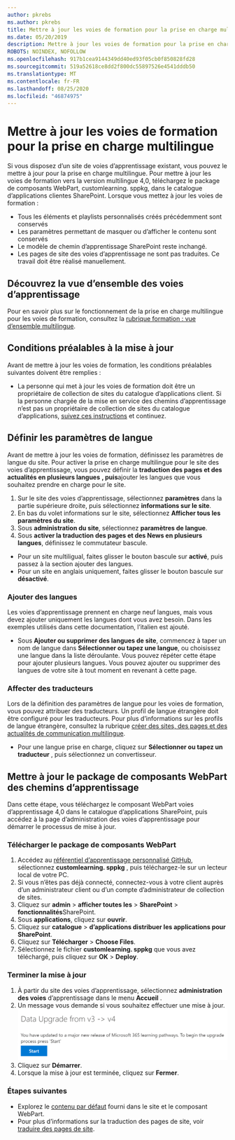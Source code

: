 ```yaml
---
author: pkrebs
ms.author: pkrebs
title: Mettre à jour les voies de formation pour la prise en charge multilingue
ms.date: 05/20/2019
description: Mettre à jour les voies de formation pour la prise en charge multilingue
ROBOTS: NOINDEX, NOFOLLOW
ms.openlocfilehash: 917b1cea9144349dd40ed93f05cb0f850828fd28
ms.sourcegitcommit: 519a52618ce8dd2f800dc55897526e4541dddb50
ms.translationtype: MT
ms.contentlocale: fr-FR
ms.lasthandoff: 08/25/2020
ms.locfileid: "46874975"
---
```

# <a name="update-learning-pathways-for-multilingual-support"></a>Mettre à jour les voies de formation pour la prise en charge multilingue
Si vous disposez d’un site de voies d’apprentissage existant, vous pouvez le mettre à jour pour la prise en charge multilingue. Pour mettre à jour les voies de formation vers la version multilingue 4,0, téléchargez le package de composants WebPart, customlearning. sppkg, dans le catalogue d’applications clientes SharePoint. Lorsque vous mettez à jour les voies de formation :  

- Tous les éléments et playlists personnalisés créés précédemment sont conservés
- Les paramètres permettant de masquer ou d’afficher le contenu sont conservés
- Le modèle de chemin d’apprentissage SharePoint reste inchangé.
- Les pages de site des voies d’apprentissage ne sont pas traduites. Ce travail doit être réalisé manuellement.

## <a name="read-the-learning-pathways-multilingual-overview"></a>Découvrez la vue d’ensemble des voies d’apprentissage
Pour en savoir plus sur le fonctionnement de la prise en charge multilingue pour les voies de formation, consultez la [rubrique formation : vue d’ensemble multilingue](custom_overview_ml.md). 

## <a name="prerequisites-to-update"></a>Conditions préalables à la mise à jour
Avant de mettre à jour les voies de formation, les conditions préalables suivantes doivent être remplies :
- La personne qui met à jour les voies de formation doit être un propriétaire de collection de sites du catalogue d’applications client. Si la personne chargée de la mise en service des chemins d’apprentissage n’est pas un propriétaire de collection de sites du catalogue d’applications, [suivez ces instructions](addappadmin.md) et continuez. 

## <a name="set-language-settings"></a>Définir les paramètres de langue 
Avant de mettre à jour les voies de formation, définissez les paramètres de langue du site. Pour activer la prise en charge multilingue pour le site des voies d’apprentissage, vous pouvez définir la **traduction des pages et des actualités en plusieurs langues** **, puis**ajouter les langues que vous souhaitez prendre en charge pour le site.
1.  Sur le site des voies d’apprentissage, sélectionnez **paramètres** dans la partie supérieure droite, puis sélectionnez **informations sur le site**.
2.  En bas du volet informations sur le site, sélectionnez **Afficher tous les paramètres du site**.
3.  Sous **administration du site**, sélectionnez **paramètres de langue**.
4.  Sous **activer la traduction des pages et des News en plusieurs langues**, définissez le commutateur bascule. 
- Pour un site multiligual, faites glisser le bouton bascule sur **activé**, puis passez à la section ajouter des langues. 
- Pour un site en anglais uniquement, faites glisser le bouton bascule sur **désactivé**.

### <a name="add-languages"></a>Ajouter des langues
Les voies d’apprentissage prennent en charge neuf langues, mais vous devez ajouter uniquement les langues dont vous avez besoin. Dans les exemples utilisés dans cette documentation, l’italien est ajouté. 
- Sous **Ajouter ou supprimer des langues de site**, commencez à taper un nom de langue dans **Sélectionner ou tapez une langue**, ou choisissez une langue dans la liste déroulante. Vous pouvez répéter cette étape pour ajouter plusieurs langues. Vous pouvez ajouter ou supprimer des langues de votre site à tout moment en revenant à cette page.
 
### <a name="assign-translators"></a>Affecter des traducteurs
Lors de la définition des paramètres de langue pour les voies de formation, vous pouvez attribuer des traducteurs. Un profil de langue étrangère doit être configuré pour les traducteurs. Pour plus d’informations sur les profils de langue étrangère, consultez la rubrique [créer des sites, des pages et des actualités de communication multilingue](https://support.office.com/article/2bb7d610-5453-41c6-a0e8-6f40b3ed750c).  
- Pour une langue prise en charge, cliquez sur **Sélectionner ou tapez un traducteur** , puis sélectionnez un convertisseur. 

## <a name="update-the-learning-pathways-web-part-package"></a>Mettre à jour le package de composants WebPart des chemins d’apprentissage
Dans cette étape, vous téléchargez le composant WebPart voies d’apprentissage 4,0 dans le catalogue d’applications SharePoint, puis accédez à la page d’administration des voies d’apprentissage pour démarrer le processus de mise à jour.

### <a name="upload-the-web-part-package"></a>Télécharger le package de composants WebPart
1.  Accédez au [référentiel d’apprentissage personnalisé GitHub](https://github.com/pnp/custom-learning-office-365/tree/master/webpart), sélectionnez **customlearning. sppkg** , puis téléchargez-le sur un lecteur local de votre PC. 
2.  Si vous n’êtes pas déjà connecté, connectez-vous à votre client auprès d’un administrateur client ou d’un compte d’administrateur de collection de sites. 
3.  Cliquez sur **admin**  >  **afficher toutes les**  >  **SharePoint**  >  **fonctionnalités**SharePoint. 
4.  Sous **applications**, cliquez sur **ouvrir**. 
5.  Cliquez sur **catalogue**  >  **d’applications distribuer les applications pour SharePoint**. 
6.  Cliquez sur **Télécharger**  >  **Choose Files**. 
7.  Sélectionnez le fichier **customlearning. sppkg** que vous avez téléchargé, puis cliquez sur **OK**  >  **Deploy**. 

### <a name="complete-the-update"></a>Terminer la mise à jour
1.  À partir du site des voies d’apprentissage, sélectionnez **administration des voies** d’apprentissage dans le menu **Accueil** . 
2.  Un message vous demande si vous souhaitez effectuer une mise à jour. 
![custom_update_adminprompt_ml.png](media/custom_update_adminprompt_ml.png)
3.  Cliquez sur **Démarrer**. 
4. Lorsque la mise à jour est terminée, cliquez sur **Fermer**. 

### <a name="next-steps"></a>Étapes suivantes
- Explorez le [contenu par défaut](custom_exploresite.md) fourni dans le site et le composant WebPart.
- Pour plus d’informations sur la traduction des pages de site, voir [traduire des pages de site](custom_translate_page_ml.md). 


